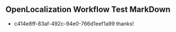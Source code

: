 ## OpenLocalization Workflow Test MarkDown
* c414e8ff-83af-492c-94e0-766d1eef1a99 thanks!

<!--HONumber=Aug16_HO3-->


